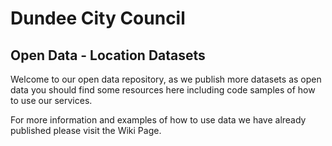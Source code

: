 # Dundee City Council
## Open Data - Location Datasets

Welcome to our open data repository, as we publish more datasets as open data you should find some resources here including code samples of how to use our services.

For more information and examples of how to use data we have already published please visit the Wiki Page.
